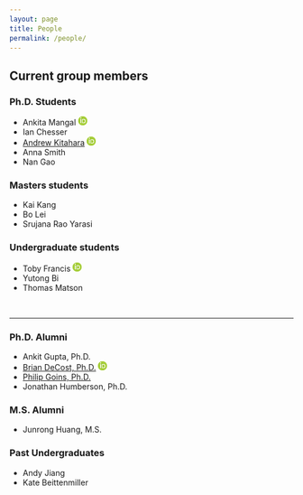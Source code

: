 ```yaml
---
layout: page
title: People
permalink: /people/
---
```


## Current group members
### Ph.D. Students
- Ankita Mangal [![orcid.org/0000-0002-3814-1103](/images/id.png)](https://orcid.org/0000-0002-3814-1103)
- Ian Chesser
- [Andrew Kitahara](http://arkitahara.github.io) [![orcid.org/0000-0002-5936-6360](/images/id.png)](https://orcid.org/0000-0002-5936-6360)
- Anna Smith
- Nan Gao

### Masters students
- Kai Kang
- Bo Lei
- Srujana Rao Yarasi

### Undergraduate students
- Toby Francis [![orcid.org/0000-0001-5665-7683](/images/id.png)](https://orcid.org/0000-0001-5665-7683)
- Yutong Bi
- Thomas Matson

<br>

*****
### Ph.D. Alumni
- Ankit Gupta, Ph.D.
- [Brian DeCost, Ph.D.](http://www.contrib.andrew.cmu.edu/~bdecost/) [![orcid.org/0000-0002-3459-5888](/images/id.png)](https://orcid.org/0000-0002-3459-5888)
- [Philip Goins, Ph.D.](https://www.researchgate.net/profile/Philip_Goins)
- Jonathan Humberson, Ph.D.

### M.S. Alumni
- Junrong Huang, M.S.

### Past Undergraduates
- Andy Jiang
- Kate Beittenmiller
